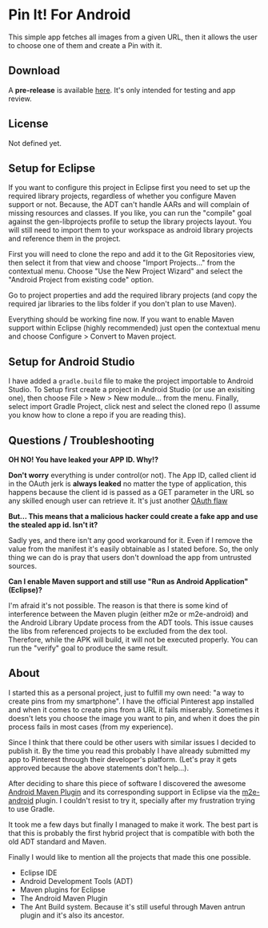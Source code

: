 Pin It! For Android
===
This simple app fetches all images from a given URL, then it allows the user to choose one of them and create a Pin with it.

Download
---
A **pre-release** is available [here](https://github.com/lordscales91/pinit-android/releases/tag/0.1-beta-debug). It's only intended for testing and app review.

License
---
Not defined yet.

Setup for Eclipse
---
If you want to configure this project in Eclipse first you need to set up the required library projects, regardless of whether you configure Maven support or not. Because, the ADT can't handle AARs and will complain of missing resources and classes. If you like, you can run the "compile" goal against the gen-libprojects profile to setup the library projects layout. You will still need to import them to your workspace as android library projects and reference them in the project.

First you will need to clone the repo and add it to the Git Repositories view, then select it from that view and choose "Import Projects..." from the contextual menu. Choose "Use the New Project Wizard" and select the "Android Project from existing code" option.

Go to project properties and add the required library projects (and copy the required jar libraries to the libs folder if you don't plan to use Maven).

Everything should be working fine now. If you want to enable Maven support within Eclipse (highly recommended) just open the contextual menu and choose Configure >  Convert to Maven project.

Setup for Android Studio
---
I have added a `gradle.build` file to make the project importable to Android Studio. To Setup first create a project in Android Studio (or use an exisiting one), then choose File > New > New module... from the menu. Finally, select import Gradle Project, click nest and select the cloned repo (I assume you know how to clone a repo if you are reading this).

Questions / Troubleshooting
---

**OH NO! You have leaked your APP ID. Why!?**

**Don't worry** everything is under control(or not). The App ID, called client id in the OAuth jerk is **always leaked** no matter the type of application, this happens because the client id is passed as a GET parameter in the URL so any skilled enough user can retrieve it. It's just another [OAuth flaw](http://www.oauthsecurity.com/)

**But... This means that a malicious hacker could create a fake app and use the stealed app id. Isn't it?**

Sadly yes, and there isn't any good workaround for it. Even if I remove the value from the manifest it's easily obtainable as I stated before. So, the only thing we can do is pray that users don't download the app from untrusted sources.

**Can I enable Maven support and still use "Run as Android Application"(Eclipse)?**

I'm afraid it's not possible. The reason is that there is some kind of interference between the Maven plugin (either m2e or m2e-android) and the Android Library Update process from the ADT tools. This issue causes the libs from referenced projects to be excluded from the dex tool. Therefore, while the APK will build, it will not be executed properly. You can run the "verify" goal to produce the same result.

About
---
I started this as a personal project, just to fulfill my own need: "a way to create pins from my smartphone". I have the official Pinterest app installed and when it comes to create pins from a URL it fails miserably. Sometimes it doesn't lets you choose the image you want to pin, and when it does the pin process fails in most cases (from my experience).

Since I think that there could be other users with similar issues I decided to publish it. By the time you read this probably I have already submitted my app to Pinterest through their developer's platform. (Let's pray it gets approved because the above statements don't help...).

After deciding to share this piece of software I discovered the awesome [Android Maven Plugin](http://simpligility.github.io/android-maven-plugin/) and its corresponding support in Eclipse via the [m2e-android](http://rgladwell.github.io/m2e-android/) plugin. I couldn't resist to try it, specially after my frustration trying to use Gradle.

It took me a few days but finally I managed to make it work. The best part is that this is probably the first hybrid project that is compatible with both the old ADT standard and Maven.

Finally I would like to mention all the projects that made this one possible.

* Eclipse IDE
* Android Development Tools (ADT)
* Maven plugins for Eclipse
* The Android Maven Plugin
* The Ant Build system. Because it's still useful through Maven antrun plugin and it's also its ancestor. 
